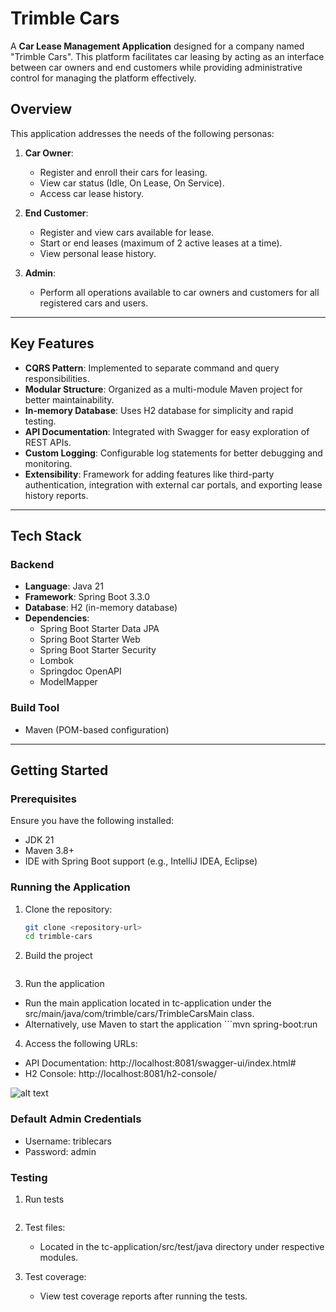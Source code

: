 # Trimble Cars

A **Car Lease Management Application** designed for a company named "Trimble Cars". This platform facilitates car leasing by acting as an interface between car owners and end customers while providing administrative control for managing the platform effectively.

## Overview

This application addresses the needs of the following personas:
1. **Car Owner**: 
   - Register and enroll their cars for leasing.
   - View car status (Idle, On Lease, On Service).
   - Access car lease history.
   
2. **End Customer**:
   - Register and view cars available for lease.
   - Start or end leases (maximum of 2 active leases at a time).
   - View personal lease history.
   
3. **Admin**:
   - Perform all operations available to car owners and customers for all registered cars and users.

---

## Key Features
- **CQRS Pattern**: Implemented to separate command and query responsibilities.
- **Modular Structure**: Organized as a multi-module Maven project for better maintainability.
- **In-memory Database**: Uses H2 database for simplicity and rapid testing.
- **API Documentation**: Integrated with Swagger for easy exploration of REST APIs.
- **Custom Logging**: Configurable log statements for better debugging and monitoring.
- **Extensibility**: Framework for adding features like third-party authentication, integration with external car portals, and exporting lease history reports.

---

## Tech Stack

### Backend
- **Language**: Java 21
- **Framework**: Spring Boot 3.3.0
- **Database**: H2 (in-memory database)
- **Dependencies**:
  - Spring Boot Starter Data JPA
  - Spring Boot Starter Web
  - Spring Boot Starter Security
  - Lombok
  - Springdoc OpenAPI
  - ModelMapper

### Build Tool
- Maven (POM-based configuration)

---

## Getting Started

### Prerequisites
Ensure you have the following installed:
- JDK 21
- Maven 3.8+
- IDE with Spring Boot support (e.g., IntelliJ IDEA, Eclipse)

### Running the Application
1. Clone the repository:
   ```bash
   git clone <repository-url>
   cd trimble-cars

2. Build the project
   ```mvn clean install

3. Run the application
- Run the main application located in tc-application under the src/main/java/com/trimble/cars/TrimbleCarsMain class.
- Alternatively, use Maven to start the application ```mvn spring-boot:run

4. Access the following URLs:
- API Documentation: http://localhost:8081/swagger-ui/index.html#
- H2 Console: http://localhost:8081/h2-console/

![alt text](image.png)

### Default Admin Credentials
- Username: triblecars
- Password: admin

### Testing
1. Run tests
    ``` mvn test

2. Test files:
    - Located in the tc-application/src/test/java directory under respective modules.

3. Test coverage:
    - View test coverage reports after running the tests.

